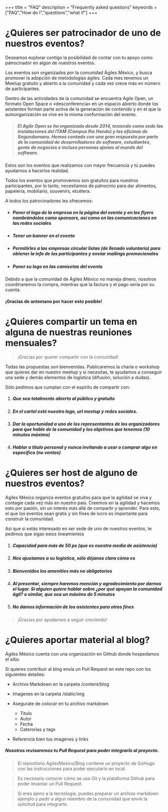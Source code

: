 +++
title = "FAQ"
description = "Frequently asked questions"
keywords = ["FAQ","How do I","questions","what if"]
+++

# ¿Quieres ser patrocinador de uno de nuestros eventos?

Deseamos explorar contigo la posibilidad de contar con tu apoyo como patrocinador en algún de nuestros eventos.

Los eventos son organizados por la comunidad Ágiles México, y busca promover la adopción de metodologías ágiles. Cada mes tenemos un Meetup gratuito y abierto a la comunidad y cada vez crece más en número de participantes.

Dentro de las actividades de la comunidad se encuentra Agile Open, un formato Open Space o «desconferencia» en un espacio abierto donde los asistentes forman parte activa de la generación de contenido y en el que la autoorganización se vive en la misma conformación del evento.

 > ##### El Agile Open se ha organizado desde 2014, teniendo como sede las instalaciones del ITAM (Campus Río Hondo) y las oficinas de Segundamano. Hemos contado con una gran respuesta por parte de la comunidad de desarrolladores de software, estudiantes, gente de negocios e incluso personas ajenas al mundo del software.

Estos son los eventos que realizamos con mayor frecuencia y tú puedes ayudarnos a hacerlos realidad.

Todos los eventos que promovemos son gratuitos para nuestros participantes, por lo tanto, necesitamos de patrocinio para dar alimentos, papelería, mobiliario, souvenirs, etcétera.

A todos los patrocinadores les ofrecemos:

- ##### Poner el logo de la empresa en la página del evento y en los flyers nombrándolos como sponsors, así como en las comunicaciones en las redes sociales 

- ##### Tener un banner en el evento 

- ##### Permitirles a las empresas circular listas (de llenado voluntario) para obtener la info de los participantes y enviar mailings promocionales 
- ##### Poner su logo en las camisetas del evento 

Debido a que la comunidad de Ágiles México no maneja dinero, nosotros coordinaremos la compra, mientras que la factura y el pago sería por su cuenta.

#### ¡Gracias de antemano por hacer esto posible!

# ¿Quieres compartir un tema en alguna de nuestras reuniones mensuales?

> ¡Gracias por querer compartir con la comunidad!

Todas las propuestas son bienvenidas. Publicaremos la charla o workshop que quieres dar en nuestro meetup y si necesitas, te ayudamos a conseguir una sede y demás elementos de logística (difusión, solución a dudas).

Sólo pedimos que cumplan con el espíritu de compartir con:

1. ##### Que sea totalmente abierto al público y gratuito

2. ##### En el cartel esté nuestro logo, url meetup y redes sociales.

3. ##### Dar la oportunidad a uno de los representantes de los organizadores para que hable de la comunidad y los objetivos que tenemos (10 minutos máximo)

4. ##### Hablar a título personal y nunca invitando a usar o comprar algo en específico (no ventas)

# ¿Quieres ser host de alguno de nuestros eventos?

Agiles México organiza eventos gratuitos para que la agilidad se viva y contagie cada vez más en nuestro país. Creemos en la agilidad y hacemos esto por pasión, sin un interés más allá de compartir y aprender.  Para esto, el que los eventos sean gratis y sin fines de lucro es importante para construir la comunidad.

Así que si estás interesado en ser sede de uno de nuestros eventos, te pedimos que sigas estos lineamientos

1. ##### Capacidad para más de 50 px (que es nuestra media de asistencia)

2. ##### Nos ajustamos a su logística, sólo déjanos clara cómo es

3. ##### Bienvenidos los amenities más no obligatorios

4. ##### Al presentar, siempre haremos mención y agradecimiento por darnos el lugar.  Si alguien quiere hablar sobre ¿por qué apoyan la comunidad ágil? o similar, que sea un máximo de 5 minutos

5. ##### No damos información de los asistentes para otros fines

> ¡Gracias por ayudarnos a seguir creciendo!

# ¿Quieres aportar material al blog?

Ágiles México cuenta con una organización en Github donde hospedamos el sitio.

Si quieres contribuir al blog envía un Pull Request en este repo con los siguientes detalles:

* Archivo Markdown en la carpeta /content/blog

* Imagenes en la carpeta /static/img

* Asegurate de colocar en tu archivo markdown
	* Título
	* Autor
	* Fecha
	* Caterorias y tags

* Referencía bien tus imagenes y links

##### Nosotros revisaremos tu Pull Request para poder integrarlo al proyecto.

> El repositorio AgilesMexico/Blog contiene un proyecto de GoHugo con las instrucciones para poder ejecutarlo en local.

> Es necesario conocer cómo se usa Git y la plataforma Github para poder levantar un Pull Request.

> Si eres ajeno a la tecnología, puedes preparar un archivo markdown ejemplo y pedir a algun miembro de la comunidad que envíe la solicitud para integrarlo.


